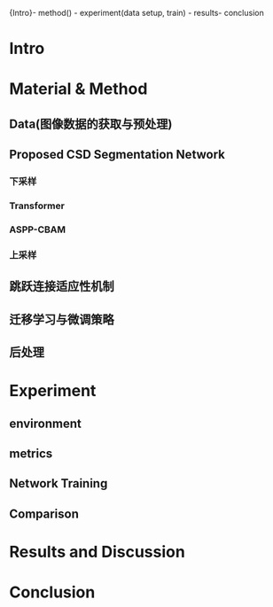 {Intro}- method() - experiment(data setup, train) - results- conclusion
# Intro
# Material & Method



## Data(图像数据的获取与预处理)

## Proposed CSD Segmentation Network 

### 下采样

### Transformer

### ASPP-CBAM

### 上采样

## 跳跃连接适应性机制

## 迁移学习与微调策略

## 后处理

# Experiment 

## environment

## metrics

## Network Training

## Comparison

# Results and Discussion

# Conclusion








